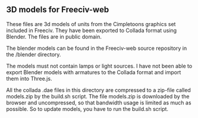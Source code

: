 3D models for Freeciv-web
-------------------------

These files are 3d models of units from the Cimpletoons graphics set included in Freeciv. They have been exported to Collada format using Blender. The files are in public domain. 

The blender models can be found in the Freeciv-web source repository in the /blender directory.

The models must not contain lamps or light sources. I have not been able to export Blender models with armatures to the Collada 
format and import them into Three.js.

All the collada .dae files in this directory are compressed to a zip-file called models.zip by the build.sh script.
The file models.zip is downloaded by the browser and uncompressed, so that bandwidth usage is limited as much as possible.
So to update models, you have to run the build.sh script.


